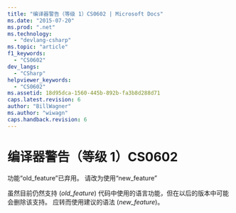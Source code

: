 ```yaml
---
title: "编译器警告（等级 1）CS0602 | Microsoft Docs"
ms.date: "2015-07-20"
ms.prod: ".net"
ms.technology: 
  - "devlang-csharp"
ms.topic: "article"
f1_keywords: 
  - "CS0602"
dev_langs: 
  - "CSharp"
helpviewer_keywords: 
  - "CS0602"
ms.assetid: 18d95dca-1560-445b-892b-fa3b8d288d71
caps.latest.revision: 6
author: "BillWagner"
ms.author: "wiwagn"
caps.handback.revision: 6
---
```

# 编译器警告（等级 1）CS0602
功能“old\_feature”已弃用。 请改为使用“new\_feature”  
  
 虽然目前仍然支持 \(*old\_feature*\) 代码中使用的语言功能，但在以后的版本中可能会删除该支持。 应转而使用建议的语法 \(*new\_feature*\)。